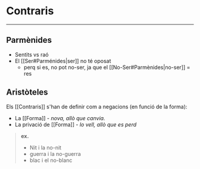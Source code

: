 # Contraris
___
## Parmènides
- Sentits vs raó
- El [[Ser#Parménides|ser]] no té oposat
	- perq si es, no pot no-ser, ja que el [[No-Ser#Parmènides|no-ser]] = res

## Aristòteles
Els [[Contraris]] s'han de definir com a negacions (en funció de la forma):
- La [[Forma]] - *nova, allò que canvia.*
- La privació de [[Forma]] - *lo vell, allò que es perd*
>**ex.**
>- Nit i la no-nit
>- guerra i la no-guerra
>- blac i el no-blanc

